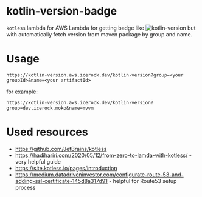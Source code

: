 # kotlin-version-badge

`kotless` lambda for AWS Lambda for getting badge like ![kotlin-version](https://img.shields.io/badge/kotlin-1.4.31-orange) but with automatically fetch version from maven package by group and name.

# Usage
`https://kotlin-version.aws.icerock.dev/kotlin-version?group=<your groupId>&name=<your artifactId>`

for example:

`https://kotlin-version.aws.icerock.dev/kotlin-version?group=dev.icerock.moko&name=mvvm`

# Used resources
- https://github.com/JetBrains/kotless
- https://hadihariri.com/2020/05/12/from-zero-to-lamda-with-kotless/ - very helpful guide
- https://site.kotless.io/pages/introduction
- https://medium.datadriveninvestor.com/configurate-route-53-and-adding-ssl-certificate-145d8a317d91 - helpful for Route53 setup process
